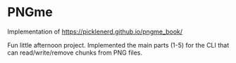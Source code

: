 # PNGme

Implementation of https://picklenerd.github.io/pngme_book/

Fun little afternoon project. Implemented the main parts (1-5) for the CLI that can read/write/remove chunks from PNG files.